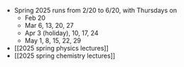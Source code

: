 - Spring 2025 runs from 2/20 to 6/20, with Thursdays on
	- Feb 20
	- Mar 6, 13, 20, 27
	- Apr 3 (holiday), 10, 17, 24
	- May 1, 8, 15, 22, 29
- [[2025 spring physics lectures]]
- [[2025 spring chemistry lectures]]